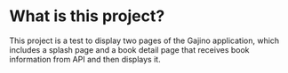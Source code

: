 # What is this project?
This project is a test to display two pages of the Gajino application, which includes a splash page and a book detail page that receives book information from API and then displays it.
